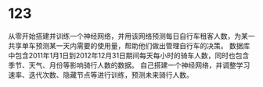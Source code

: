 # 123
从零开始搭建并训练一个神经网络，并用该网络预测每日自行车租客人数，为某一共享单车预测某一天内需要的使用量，帮助他们做出管理自行车的决策。
数据库中包含2011年1月1日到2012年12月31日期间每天每小时的骑车人数，同时也包含季节、天气、月份等影响骑行人数的数据。
自己搭建一个神经网络，并调整学习速率、迭代次数、隐藏节点等进行训练，预测未来骑行人数。
